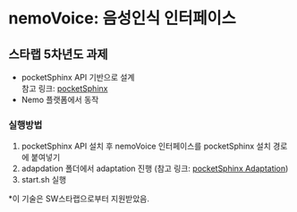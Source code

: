 # nemoVoice: 음성인식 인터페이스
## 스타랩 5차년도 과제  

- pocketSphinx API 기반으로 설계  
참고 링크: [pocketSphinx](https://github.com/cmusphinx/pocketsphinx)
- Nemo 플랫폼에서 동작

### 실행방법
1. pocketSphinx API 설치 후 nemoVoice 인터페이스를 pocketSphinx 설치 경로에 붙여넣기
2. adapdation 폴더에서 adaptation 진행 (참고 링크: [pocketSphinx Adaptation](https://cmusphinx.github.io/wiki/tutorialadapt/))
3. start.sh 실행

*이 기술은 SW스타랩으로부터 지원받았음.
